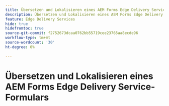 ```yaml
---
title: Übersetzen und Lokalisieren eines AEM Forms Edge Delivery Service-Formulars
description: Übersetzen und Lokalisieren eines AEM Forms Edge Delivery Service-Formulars
feature: Edge Delivery Services
hide: true
hidefromtoc: true
source-git-commit: f2752673dcaa0762bb55719cee23765aa8ecde96
workflow-type: tm+mt
source-wordcount: '30'
ht-degree: 0%

---
```



# Übersetzen und Lokalisieren eines AEM Forms Edge Delivery Service-Formulars


